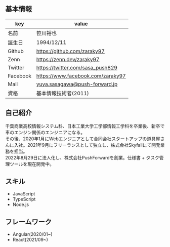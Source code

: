 ## 基本情報
|  key |  value  |
|---|---|
| 名前 |笹川裕也|
|  誕生日 | 1994/12/11  |
|  Github | https://github.com/zaraky97  |
|  Zenn |https://zenn.dev/zaraky97  |
|  Twitter |https://twitter.com/sasa_push829  |
|  Facebook |https://www.facebook.com/zaraky97 |
|  Mail |yuya.sasagawa@push-forward.jp |
|  資格 | 基本情報技術者(2011) |

## 自己紹介
千葉商業高校情報システム科、日本工業大学工学部情報工学科を卒業後、新卒で車のエンジン関係のエンジニアになる。<br />
その後、2020年1月にWebエンジニアとして合同会社スタートアップの道具屋さんに入社。2021年9月にフリーランスとして独立し、株式会社Skyfallにて開発業務を担当。<br />
2022年8月29日に法人化し、株式会社PushForwardを創業。仕様書 + タスク管理ツールを現在開発中。

## スキル
- JavaScript
- TypeScript
- Node.js

## フレームワーク
- Angular(2020/01~)
- React(2021/09~)

<!--
**zaraky97/zaraky97** is a ✨ _special_ ✨ repository because its `README.md` (this file) appears on your GitHub profile.

Here are some ideas to get you started:

- 🔭 I’m currently working on ...
- 🌱 I’m currently learning ...
- 👯 I’m looking to collaborate on ...
- 🤔 I’m looking for help with ...
- 💬 Ask me about ...
- 📫 How to reach me: ...
- 😄 Pronouns: ...
- ⚡ Fun fact: ...
-->
